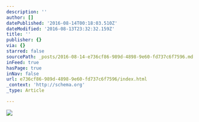 ```yaml
---
description: ''
author: []
datePublished: '2016-08-14T00:18:03.510Z'
dateModified: '2016-08-13T23:32:32.159Z'
title: ''
publisher: {}
via: {}
starred: false
sourcePath: _posts/2016-08-14-e736cf86-989d-4898-9e60-fd737c6f7596.md
inFeed: true
hasPage: true
inNav: false
url: e736cf86-989d-4898-9e60-fd737c6f7596/index.html
_context: 'http://schema.org'
_type: Article

---
```

![](https://the-grid-user-content.s3-us-west-2.amazonaws.com/da3d73f7-e770-4f86-ab25-0da14146add7.jpg)